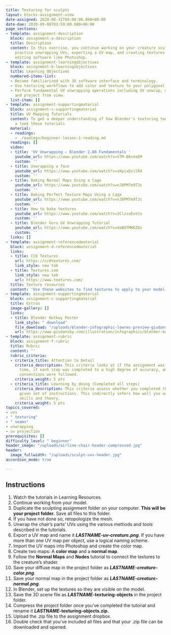 ```yaml
---
title: Texturing for sculpts
layout: blocks-assignment-view
date-assigned: 2020-08-31T04:00:00.000+00:00
date-due: 2020-09-08T03:59:00.000+00:00
page_sections:
- template: assignment-description
  block: assignment-a-description
  title: Description
  content: In this exercise, you continue working on your creature sculpt. You will
    practice unwrapping UVs, exporting a UV map, and creating textures in 2D image
    editing software like Photoshop.
- template: assignment-learningobjectives
  block: assignment-b-learningobjectives
  title: Learning Objectives
  numbered-items-list:
  - Become familiarized with 3D software interface and terminology.
  - Use texturing workflows to add color and texture to your polygonal models.
  - Perform fundamental UV unwrapping operations including UV unwrap, mark seams,
    and project from view.
  list-item: []
- template: assignment-supportingmaterial
  block: assignment-c-supportingmaterial
  title: UV Mapping Tutorials
  content: To get a deeper understanding of how Blender's texturing tools work, have
    a look these tutorials
  material:
  - readings:
    - _readings/beginner-lesson-1-reading.md
  readings: []
  video:
  - title: 'UV Unwrapping — Blender 2.80 Fundamentals '
    youtube_url: https://www.youtube.com/watch?v=Y7M-B6xnaEM
    custom: ''
  - title: Unwrapping a face
    youtube_url: https://www.youtube.com/watch?v=iKpixDzilR4
    custom: ''
  - title: Baking Normal Maps Using a Cage
    youtube_url: https://www.youtube.com/watch?v=nJ0PM7m9TJc
    custom: ''
  - title: Baking Perfect Texture Maps Using a Cage
    youtube_url: https://www.youtube.com/watch?v=nJ0PM7m9TJc
    custom: ''
  - title: How to bake textures
    youtube_url: https://www.youtube.com/watch?v=2ClzsuExtCo
    custom: ''
  - title: Blender Guru UV Unwrapping Tutorial
    youtube_url: https://www.youtube.com/watch?v=XeBUfMKKZDo
    custom: ''
  links: []
- template: assignment-referencedmaterial
  block: assignment-d-referencedmaterial
  links:
  - title: CC0 Textures
    url: https://cc0textures.com/
    link_style: new tab
  - title: Textures.com
    link_style: new tab
    url: https://www.textures.com/
  title: Texture resources
  content: 'Use these websites to find textures to apply to your model. '
- template: assignment-supportingmaterial
  block: assignment-c-supportingmaterial
  title: Extras
  image-gallery: []
  links:
  - title: Blender Hotkey Poster
    link_style: " download"
    file_download: "/uploads/blender-infographic-lowres-preview-giudansky.jpg"
    url: https://www.giudansky.com/illustration/infographics/blender-map
- template: assignment-rubric
  block: assignment-f-rubric
  title: Rubric
  content: ''
  rubric_criteria:
  - criteria_title: Attention to Detail
    criteria_description: This criteria looks at if the assignment was submitted on
      time, if each step was completed to a high degree of accuracy, and if file naming
      conventions were followed.
    criteria_weight: 5 pts
  - criteria_title: Learning by doing (Completed all steps)
    criteria_description: This criteria assess whether you completed the assignment's
      given set of instructions. This indirectly infers how well you acquired foundational
      skills and theory.
    criteria_weight: 5 pts
topics_covered:
- uvs
- " texturing"
- " seams"
- unwrapping
- uv projection
prerequisites: []
difficulty_level: " beginner"
header_image: "/uploads/airline-chair-header-compressed.jpg"
header:
  image_fullwidth: "/uploads/sculpt-uvs-header.jpg"
accordion_mode: true

---
```

## Instructions

 1. Watch the tutorials in Learning Resources.
 2. Continue working from your model.
 3. Duplicate the sculpting assignment folder on your computer. **This will be your project folder.** Save all files to this folder.
 4. If you have not done so, retopologize the mesh.
 5. Unwrap the chair’s parts’ UVs using the various methods and tools described in the tutorials.
 6. Export a UV map and name it **_LASTNAME-uv-creature.png_**. If you have more than one UV map per object, use a logical naming scheme.
 7. Import the UV maps into Photoshop and create the color map.
 8. Create two maps: A **color map** and a **normal map**.
 9. Follow the **Normal Maps** and **Nodes** tutorial to connect the textures to the creature’s shader.
10. Save your diffuse map in the project folder as **_LASTNAME-creature-color.png_**.
11. Save your normal map in the project folder as **_LASTNAME-creature-normal.png_**.
12. In Blender, set up the textures so they are visible on the model.
13. Save the 3D scene file as **_LASTNAME_-texturing-objects** in the project folder.
14. Compress the project folder once you’ve completed the tutorial and rename it **_LASTNAME_-texturing-objects.zip.**
15. Upload the .zip file to the assignment dropbox.
16. Double check that you've included all files and that your .zip file can be downloaded and opened.